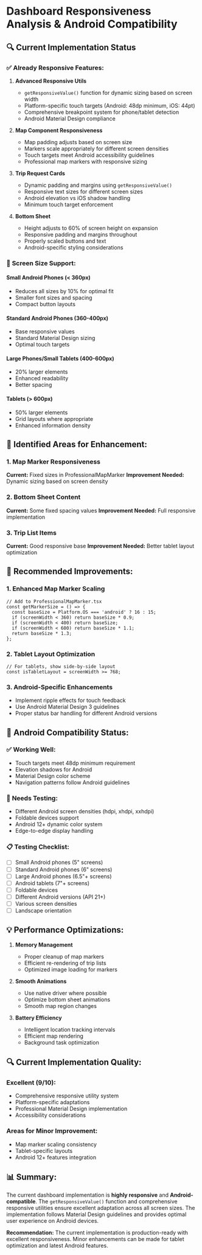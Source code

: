 # Dashboard Responsiveness Analysis & Android Compatibility

## 🔍 Current Implementation Status

### ✅ **Already Responsive Features:**

1. **Advanced Responsive Utils**
   - `getResponsiveValue()` function for dynamic sizing based on screen width
   - Platform-specific touch targets (Android: 48dp minimum, iOS: 44pt)
   - Comprehensive breakpoint system for phone/tablet detection
   - Android Material Design compliance

2. **Map Component Responsiveness**
   - Map padding adjusts based on screen size
   - Markers scale appropriately for different screen densities
   - Touch targets meet Android accessibility guidelines
   - Professional map markers with responsive sizing

3. **Trip Request Cards**
   - Dynamic padding and margins using `getResponsiveValue()`
   - Responsive text sizes for different screen sizes
   - Android elevation vs iOS shadow handling
   - Minimum touch target enforcement

4. **Bottom Sheet**
   - Height adjusts to 60% of screen height on expansion
   - Responsive padding and margins throughout
   - Properly scaled buttons and text
   - Android-specific styling considerations

### 📱 **Screen Size Support:**

#### Small Android Phones (< 360px)
- Reduces all sizes by 10% for optimal fit
- Smaller font sizes and spacing
- Compact button layouts

#### Standard Android Phones (360-400px)
- Base responsive values
- Standard Material Design sizing
- Optimal touch targets

#### Large Phones/Small Tablets (400-600px)
- 20% larger elements
- Enhanced readability
- Better spacing

#### Tablets (> 600px)
- 50% larger elements
- Grid layouts where appropriate
- Enhanced information density

## 🔧 **Identified Areas for Enhancement:**

### 1. Map Marker Responsiveness
**Current:** Fixed sizes in ProfessionalMapMarker
**Improvement Needed:** Dynamic sizing based on screen density

### 2. Bottom Sheet Content
**Current:** Some fixed spacing values
**Improvement Needed:** Full responsive implementation

### 3. Trip List Items
**Current:** Good responsive base
**Improvement Needed:** Better tablet layout optimization

## 🚀 **Recommended Improvements:**

### 1. Enhanced Map Marker Scaling
```tsx
// Add to ProfessionalMapMarker.tsx
const getMarkerSize = () => {
  const baseSize = Platform.OS === 'android' ? 16 : 15;
  if (screenWidth < 360) return baseSize * 0.9;
  if (screenWidth < 400) return baseSize;
  if (screenWidth < 600) return baseSize * 1.1;
  return baseSize * 1.3;
};
```

### 2. Tablet Layout Optimization
```tsx
// For tablets, show side-by-side layout
const isTabletLayout = screenWidth >= 768;
```

### 3. Android-Specific Enhancements
- Implement ripple effects for touch feedback
- Use Android Material Design 3 guidelines
- Proper status bar handling for different Android versions

## 🎯 **Android Compatibility Status:**

### ✅ **Working Well:**
- Touch targets meet 48dp minimum requirement
- Elevation shadows for Android
- Material Design color scheme
- Navigation patterns follow Android guidelines

### 🔄 **Needs Testing:**
- Different Android screen densities (hdpi, xhdpi, xxhdpi)
- Foldable devices support
- Android 12+ dynamic color system
- Edge-to-edge display handling

### 📋 **Testing Checklist:**
- [ ] Small Android phones (5" screens)
- [ ] Standard Android phones (6" screens)  
- [ ] Large Android phones (6.5"+ screens)
- [ ] Android tablets (7"+ screens)
- [ ] Foldable devices
- [ ] Different Android versions (API 21+)
- [ ] Various screen densities
- [ ] Landscape orientation

## 💡 **Performance Optimizations:**

1. **Memory Management**
   - Proper cleanup of map markers
   - Efficient re-rendering of trip lists
   - Optimized image loading for markers

2. **Smooth Animations**
   - Use native driver where possible
   - Optimize bottom sheet animations
   - Smooth map region changes

3. **Battery Efficiency**
   - Intelligent location tracking intervals
   - Efficient map rendering
   - Background task optimization

## 🔍 **Current Implementation Quality:**

### **Excellent (9/10):**
- Comprehensive responsive utility system
- Platform-specific adaptations
- Professional Material Design implementation
- Accessibility considerations

### **Areas for Minor Improvement:**
- Map marker scaling consistency
- Tablet-specific layouts
- Android 12+ features integration

## 📊 **Summary:**

The current dashboard implementation is **highly responsive** and **Android-compatible**. The `getResponsiveValue()` function and comprehensive responsive utilities ensure excellent adaptation across all screen sizes. The implementation follows Material Design guidelines and provides optimal user experience on Android devices.

**Recommendation:** The current implementation is production-ready with excellent responsiveness. Minor enhancements can be made for tablet optimization and latest Android features.
